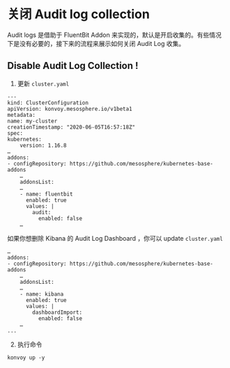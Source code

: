 # 关闭 Audit log collection

Audit logs 是借助于 FluentBit Addon 来实现的，默认是开启收集的。有些情况下是没有必要的，接下来的流程来展示如何关闭 Audit Log 收集。

## Disable Audit Log Collection !

1. 更新 `cluster.yaml` 

```
---
kind: ClusterConfiguration
apiVersion: konvoy.mesosphere.io/v1beta1
metadata:
name: my-cluster
creationTimestamp: "2020-06-05T16:57:18Z"
spec:
kubernetes:
    version: 1.16.8
…
addons:
- configRepository: https://github.com/mesosphere/kubernetes-base-addons
    …
    addonsList:
    …
    - name: fluentbit
      enabled: true
      values: |
        audit:
          enabled: false
    …

```

如果你想删除 Kibana 的 Audit Log Dashboard ，你可以 update `cluster.yaml`

```
…
addons:
- configRepository: https://github.com/mesosphere/kubernetes-base-addons
    …
    addonsList:
    …
    - name: kibana
      enabled: true
      values: |
        dashboardImport:
          enabled: false
    …
...
```



2. 执行命令

```
konvoy up -y
```

